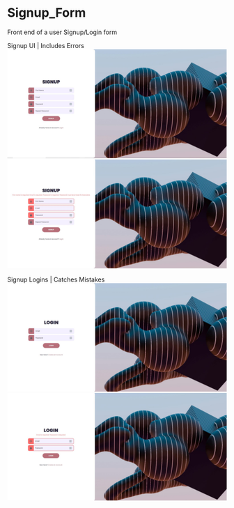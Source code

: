 # Signup_Form
Front end of a user Signup/Login form

Signup UI | Includes Errors
![My Image](Signup.JPG)
![My Image](Signup_Error.JPG)


Signup Logins | Catches Mistakes
![My Image](Login.JPG)
![My Image](Login_Error.JPG)
